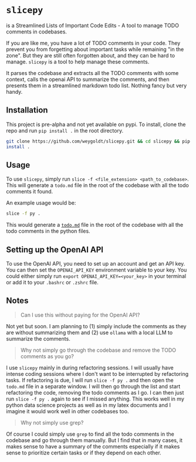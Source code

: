 # `slicepy`

is a Streamlined Lists of Important Code Edits - A tool to manage TODO comments
in codebases.

If you are like me, you have a lot of TODO comments in your code. They prevent
you from forgetting about important tasks while remaining "in the zone". But
they are still often forgotten about, and they can be hard to manage. `slicepy`
is a tool to help manage these comments.

It parses the codebase and extracts all the TODO comments with some context,
calls the openai API to summarize the comments, and then presents them in a
streamlined markdown todo list. Nothing fancy but very handy.

## Installation

This project is pre-alpha and not yet available on pypi. To install, clone the
repo and run `pip install .` in the root directory.

```bash
git clone https://github.com/weygoldt/slicepy.git && cd slicepy && pip
install .
```

## Usage

To use `slicepy`, simply run `slice -f <file_extension> <path_to_codebase>`.
This will generate a `todo.md` file in the root of the codebase with all the
todo comments it found.

An example usage would be:

```bash
slice -f py .
```

This would generate a [`todo.md`](todo.md) file in the root of the codebase with all the
todo comments in the python files.

## Setting up the OpenAI API

To use the OpenAI API, you need to set up an account and get an API key. You can
then set the `OPENAI_API_KEY` environment variable to your key. You could either
simply run `export OPENAI_API_KEY=<your_key>` in your terminal or add it to your
`.bashrc` or `.zshrc` file.

## Notes

> Can I use this without paying for the OpenAI API?

Not yet but soon. I am planning to (1) simply include the comments as they are
without summarizing them and (2) use `ollama` with a local LLM to summarize the
comments.

> Why not simply go through the codebase and remove the TODO comments as you go?

I use `slicepy` mainly in during refactoring sessions. I will usually have
intense coding sessions where I don't want to be interrupted by refactoring
tasks. If refactoring is due, I will run `slice -f py .` and then open the
`todo.md` file in a separate window. I will then go through the list and start
refactoring the code, removing the todo comments as I go. I can then just run
`slice -f py .` again to see if I missed anything. This works well in
my python data science projects as well as in my latex documents and I imagine
it would work well in other codebases too.

> Why not simply use grep?

Of course I could simply use `grep` to find all the todo comments in the
codebase and go through them manually. But I find that in many cases, it makes
sense to have a summary of the comments especially if it makes sense to prioritize
certain tasks or if they depend on each other.
